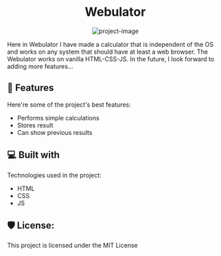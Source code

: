 <h1 align="center" id="title">Webulator</h1>

<p align="center"><img src="https://socialify.git.ci/aayushker/Webulator/image?description=1&amp;font=KoHo&amp;language=1&amp;name=1&amp;owner=1&amp;pattern=Circuit%20Board&amp;theme=Dark" alt="project-image"></p>

<p id="description">Here in Webulator I have made a calculator that is independent of the OS and works on any system that should have at least a web browser. The Webulator works on vanilla HTML-CSS-JS. In the future, I look forward to adding more features...</p>

  
  
<h2>🧐 Features</h2>

Here're some of the project's best features:

*   Performs simple calculations
*   Stores result
*   Can show previous results

  
  
<h2>💻 Built with</h2>

Technologies used in the project:

*   HTML
*   CSS
*   JS

<h2>🛡️ License:</h2>

This project is licensed under the MIT License
